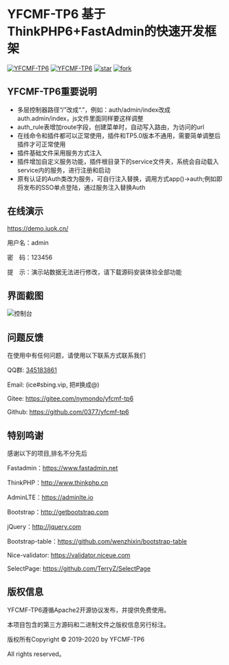 # YFCMF-TP6 基于ThinkPHP6+FastAdmin的快速开发框架
[![YFCMF-TP6](https://img.shields.io/hexpm/l/plug.svg)](https://www.iuok.cn/)
[![YFCMF-TP6](https://img.shields.io/badge/YFCMF--TP6-V3.0.0-brightgreen.svg)](https://www.iuok.cn/)
[![star](https://gitee.com/nymondo/yfcmf-tp6/badge/star.svg?theme=dark)](https://gitee.com/nymondo/yfcmf-tp6/stargazers)
[![fork](https://gitee.com/nymondo/yfcmf-tp6/badge/fork.svg?theme=dark)](https://gitee.com/nymondo/yfcmf-tp6/members)

## **YFCMF-TP6重要说明**
* 多层控制器路径“/”改成“.”，例如：auth/admin/index改成auth.admin/index，js文件里面同样要这样调整
* auth_rule表增加route字段，创建菜单时，自动写入路由，为访问的url
* 在线命令和插件都可以正常使用，插件和TP5.0版本不通用，需要简单调整后插件才可正常使用
* 插件基础文件采用服务方式注入
* 插件增加自定义服务功能，插件根目录下的service文件夹，系统会自动载入service内的服务，进行注册和启动
* 原有认证的Auth类改为服务，可自行注入替换，调用方式app()->auth;例如即将发布的SSO单点登陆，通过服务注入替换Auth


## **在线演示**

https://demo.iuok.cn/

用户名：admin

密　码：123456

提　示：演示站数据无法进行修改，请下载源码安装体验全部功能

## **界面截图**
![控制台](https://gitee.com/uploads/images/2017/0411/113717_e99ff3e7_10933.png "控制台")

## **问题反馈**

在使用中有任何问题，请使用以下联系方式联系我们

QQ群: [345183861](https://shang.qq.com/wpa/qunwpa?idkey=6a55d7fe157f1093fb2f28c0883e173d0bff31948fa2939d849846fd9db72a23)

Email: (ice#sbing.vip, 把#换成@)

Gitee: https://gitee.com/nymondo/yfcmf-tp6

Github: https://github.com/0377/yfcmf-tp6
## **特别鸣谢**

感谢以下的项目,排名不分先后

Fastadmin：https://www.fastadmin.net

ThinkPHP：http://www.thinkphp.cn

AdminLTE：https://adminlte.io

Bootstrap：http://getbootstrap.com

jQuery：http://jquery.com

Bootstrap-table：https://github.com/wenzhixin/bootstrap-table

Nice-validator: https://validator.niceue.com

SelectPage: https://github.com/TerryZ/SelectPage


## **版权信息**

YFCMF-TP6遵循Apache2开源协议发布，并提供免费使用。

本项目包含的第三方源码和二进制文件之版权信息另行标注。

版权所有Copyright © 2019-2020 by YFCMF-TP6

All rights reserved。